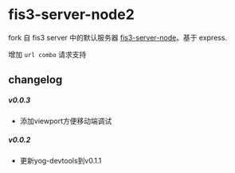 # fis3-server-node2

fork 自 fis3 server 中的默认服务器 [fis3-server-node](https://github.com/fex-team/fis3-server-node)。基于 express.

增加 `url combo` 请求支持

## changelog

##### v0.0.3
* 添加viewport方便移动端调试

##### v0.0.2
* 更新yog-devtools到v0.1.1